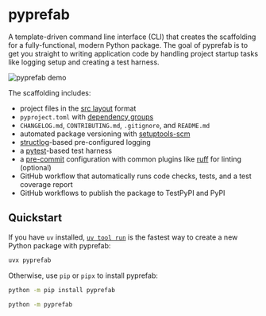 # pyprefab

A template-driven command line interface (CLI) that creates the scaffolding
for a fully-functional, modern Python package. The goal of pyprefab is to get
you straight to writing application code by handling project startup tasks
like logging setup and creating a test harness.

![pyprefab demo](https://raw.githubusercontent.com/reichlab/pyprefab/main/docs/source/_static/pyprefab-demo.gif)

The scaffolding includes:

- project files in the [src layout](https://packaging.python.org/en/latest/discussions/src-layout-vs-flat-layout/) format
- `pyproject.toml` with [dependency groups](https://packaging.python.org/en/latest/specifications/dependency-groups/#dependency-groups)
- `CHANGELOG.md`, `CONTRIBUTING.md`, `.gitignore`, and `README.md`
- automated package versioning with [setuptools-scm](https://pypi.org/project/setuptools-scm/)
- [structlog](https://www.structlog.org/)-based pre-configured logging
- a [pytest](https://docs.pytest.org)-based test harness
- a [pre-commit](https://pre-commit.com/) configuration with common plugins like
[ruff](https://docs.astral.sh/ruff/) for linting (optional)
- GitHub workflow that automatically runs code checks, tests, and a test
coverage report
- GitHub workflows to publish the package to TestPyPI and PyPI

## Quickstart

If you have `uv` installed,
[`uv tool run`](https://docs.astral.sh/uv/reference/cli/#uv-tool-run) is the
fastest way to create a new Python package with pyprefab:

```sh
uvx pyprefab
```

Otherwise, use `pip` or `pipx` to install pyprefab:

```sh
python -m pip install pyprefab

python -m pyprefab
```
